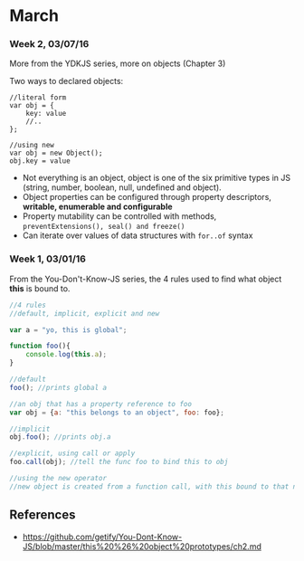 # March

### Week 2, 03/07/16

More from the YDKJS series, more on objects (Chapter 3)

Two ways to declared objects:

```
//literal form
var obj = {
	key: value
	//..
};

//using new
var obj = new Object();
obj.key = value
```

* Not everything is an object, object is one of the six primitive types in JS (string, number, boolean, null, undefined and object).
* Object properties can be configured through property descriptors, **writable, enumerable and configurable**
* Property mutability can be controlled with methods, `preventExtensions(), seal() and freeze()`
* Can iterate over values of data structures with `for..of` syntax

### Week 1, 03/01/16

From the You-Don't-Know-JS series, the 4 rules used to find what object **this** is bound to.

```javascript
//4 rules
//default, implicit, explicit and new

var a = "yo, this is global";

function foo(){
	console.log(this.a);
}

//default
foo(); //prints global a

//an obj that has a property reference to foo
var obj = {a: "this belongs to an object", foo: foo};

//implicit
obj.foo(); //prints obj.a

//explicit, using call or apply
foo.call(obj); //tell the func foo to bind this to obj

//using the new operator
//new object is created from a function call, with this bound to that new object

```

## References

* https://github.com/getify/You-Dont-Know-JS/blob/master/this%20%26%20object%20prototypes/ch2.md


